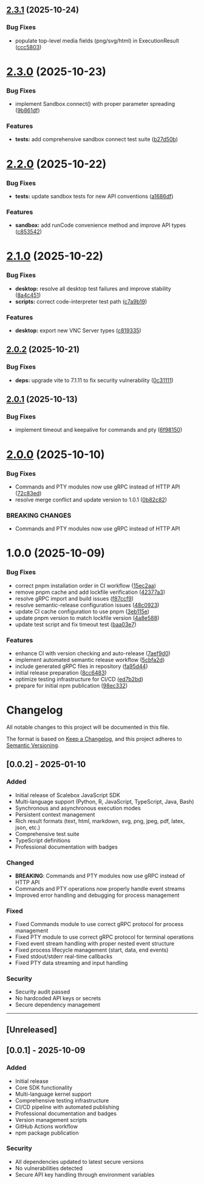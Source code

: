 ## [2.3.1](https://github.com/scalebox-dev/scalebox-sdk-js/compare/v2.3.0...v2.3.1) (2025-10-24)


### Bug Fixes

* populate top-level media fields (png/svg/html) in ExecutionResult ([ccc5803](https://github.com/scalebox-dev/scalebox-sdk-js/commit/ccc5803fc0fb8c79d72f097038ee19eacad8d49f))

# [2.3.0](https://github.com/scalebox-dev/scalebox-sdk-js/compare/v2.2.0...v2.3.0) (2025-10-23)


### Bug Fixes

* implement Sandbox.connect() with proper parameter spreading ([9b861df](https://github.com/scalebox-dev/scalebox-sdk-js/commit/9b861df366469554dadf9f9152817fa348636c48))


### Features

* **tests:** add comprehensive sandbox connect test suite ([b27d50b](https://github.com/scalebox-dev/scalebox-sdk-js/commit/b27d50b7227168af3e3ca7c761b849c848a0455c))

# [2.2.0](https://github.com/scalebox-dev/scalebox-sdk-js/compare/v2.1.0...v2.2.0) (2025-10-22)


### Bug Fixes

* **tests:** update sandbox tests for new API conventions ([a1686df](https://github.com/scalebox-dev/scalebox-sdk-js/commit/a1686dfb99dd27169048863d0f09409408c3ea24))


### Features

* **sandbox:** add runCode convenience method and improve API types ([c853542](https://github.com/scalebox-dev/scalebox-sdk-js/commit/c853542881a1676785f5f9073a3426f36b6e2cb9))

# [2.1.0](https://github.com/scalebox-dev/scalebox-sdk-js/compare/v2.0.2...v2.1.0) (2025-10-22)


### Bug Fixes

* **desktop:** resolve all desktop test failures and improve stability ([8a4c451](https://github.com/scalebox-dev/scalebox-sdk-js/commit/8a4c4516cb7371c11c6516b8d3af48b4476c7c4b))
* **scripts:** correct code-interpreter test path ([c7a9b19](https://github.com/scalebox-dev/scalebox-sdk-js/commit/c7a9b196170f07a45a9ad200768fb4d651c29450))


### Features

* **desktop:** export new VNC Server types ([c819335](https://github.com/scalebox-dev/scalebox-sdk-js/commit/c819335e8764e2b4d80783215733b496586c60bd))

## [2.0.2](https://github.com/scalebox-dev/scalebox-sdk-js/compare/v2.0.1...v2.0.2) (2025-10-21)


### Bug Fixes

* **deps:** upgrade vite to 7.1.11 to fix security vulnerability ([0c31111](https://github.com/scalebox-dev/scalebox-sdk-js/commit/0c31111fd37b7a842597dd5a9216156d668420ed))

## [2.0.1](https://github.com/scalebox-dev/scalebox-sdk-js/compare/v2.0.0...v2.0.1) (2025-10-13)


### Bug Fixes

* implement timeout and keepalive for commands and pty ([6f98150](https://github.com/scalebox-dev/scalebox-sdk-js/commit/6f98150687b66db83c215dab158181612d269023))

# [2.0.0](https://github.com/scalebox-dev/scalebox-sdk-js/compare/v1.0.0...v2.0.0) (2025-10-10)


### Bug Fixes

* Commands and PTY modules now use gRPC instead of HTTP API ([72c83ed](https://github.com/scalebox-dev/scalebox-sdk-js/commit/72c83ed87d87ce2260faeabbb03f1ea86f181ebb))
* resolve merge conflict and update version to 1.0.1 ([0b82c82](https://github.com/scalebox-dev/scalebox-sdk-js/commit/0b82c82fc6a9d4db38b385bd95431703ac39c69f))


### BREAKING CHANGES

* Commands and PTY modules now use gRPC instead of HTTP API

# 1.0.0 (2025-10-09)


### Bug Fixes

* correct pnpm installation order in CI workflow ([15ec2aa](https://github.com/scalebox-dev/scalebox-sdk-js/commit/15ec2aaf60118f6882bbcc1b3f701360bcac86fb))
* remove pnpm cache and add lockfile verification ([42377a3](https://github.com/scalebox-dev/scalebox-sdk-js/commit/42377a30121d668cfbd35b9f037b9069cc2ed5fc))
* resolve gRPC import and build issues ([f87ccf9](https://github.com/scalebox-dev/scalebox-sdk-js/commit/f87ccf9c6bf89bad1166129771833e3328359e18))
* resolve semantic-release configuration issues ([48c0923](https://github.com/scalebox-dev/scalebox-sdk-js/commit/48c0923ef4a9afd2c6dff72614c3d8c88c7b187a))
* update CI cache configuration to use pnpm ([3eb115e](https://github.com/scalebox-dev/scalebox-sdk-js/commit/3eb115ed8ca490a2f853a21fbe2441a6ca66bba2))
* update pnpm version to match lockfile version ([4a8e588](https://github.com/scalebox-dev/scalebox-sdk-js/commit/4a8e588772c4f457130778bc8463c80eb4f67125))
* update test script and fix timeout test ([baa03e7](https://github.com/scalebox-dev/scalebox-sdk-js/commit/baa03e720ad53b2008ac1f9381b9aaf5271b0730))


### Features

* enhance CI with version checking and auto-release ([7aef9d0](https://github.com/scalebox-dev/scalebox-sdk-js/commit/7aef9d04e25f3563062ff55672f4769da4261e97))
* implement automated semantic release workflow ([5cbfa2d](https://github.com/scalebox-dev/scalebox-sdk-js/commit/5cbfa2d087b9076412a9332bd5366c93d350a3d4))
* include generated gRPC files in repository ([fa95d44](https://github.com/scalebox-dev/scalebox-sdk-js/commit/fa95d44b557b67b391fb3b76e2ade6ec946ef192))
* initial release preparation ([8cc6483](https://github.com/scalebox-dev/scalebox-sdk-js/commit/8cc6483ac3e2914ae5c65a466e5ccdb446c40bfe))
* optimize testing infrastructure for CI/CD ([ed7b2bd](https://github.com/scalebox-dev/scalebox-sdk-js/commit/ed7b2bd381f1ff5fc2ed09077806bb939bb36b71))
* prepare for initial npm publication ([98ec332](https://github.com/scalebox-dev/scalebox-sdk-js/commit/98ec3320b7622d91d28b96925d505ccf9f17b78b))

# Changelog

All notable changes to this project will be documented in this file.

The format is based on [Keep a Changelog](https://keepachangelog.com/en/1.0.0/),
and this project adheres to [Semantic Versioning](https://semver.org/spec/v2.0.0.html).

## [0.0.2] - 2025-01-10

### Added
- Initial release of Scalebox JavaScript SDK
- Multi-language support (Python, R, JavaScript, TypeScript, Java, Bash)
- Synchronous and asynchronous execution modes
- Persistent context management
- Rich result formats (text, html, markdown, svg, png, jpeg, pdf, latex, json, etc.)
- Comprehensive test suite
- TypeScript definitions
- Professional documentation with badges

### Changed
- **BREAKING**: Commands and PTY modules now use gRPC instead of HTTP API
- Commands and PTY operations now properly handle event streams
- Improved error handling and debugging for process management

### Fixed
- Fixed Commands module to use correct gRPC protocol for process management
- Fixed PTY module to use correct gRPC protocol for terminal operations
- Fixed event stream handling with proper nested event structure
- Fixed process lifecycle management (start, data, end events)
- Fixed stdout/stderr real-time callbacks
- Fixed PTY data streaming and input handling

### Security
- Security audit passed
- No hardcoded API keys or secrets
- Secure dependency management

---

## [Unreleased]

## [0.0.1] - 2025-10-09

### Added
- Initial release
- Core SDK functionality
- Multi-language kernel support
- Comprehensive testing infrastructure
- CI/CD pipeline with automated publishing
- Professional documentation and badges
- Version management scripts
- GitHub Actions workflow
- npm package publication

### Security
- All dependencies updated to latest secure versions
- No vulnerabilities detected
- Secure API key handling through environment variables
